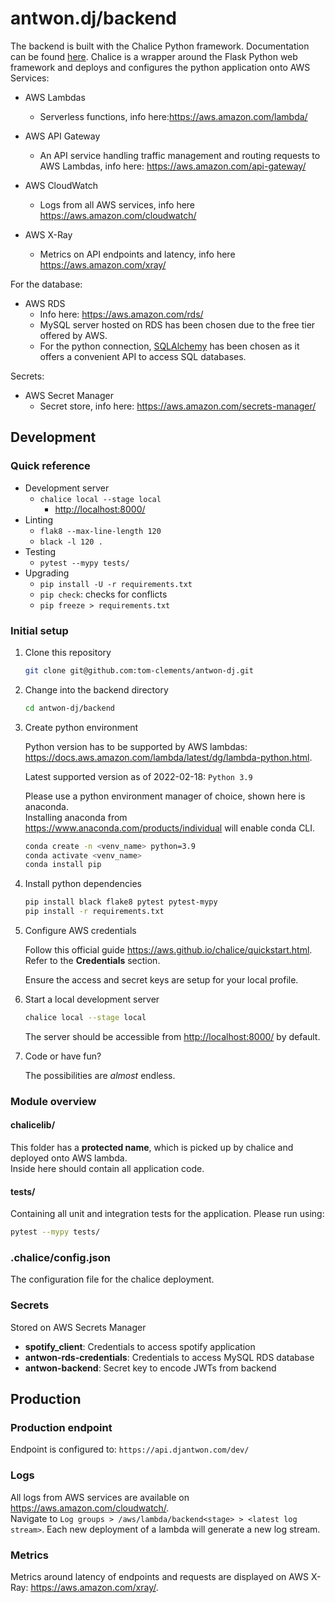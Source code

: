 # antwon.dj/backend

The backend is built with the Chalice Python framework. Documentation can be found [here](https://aws.github.io/chalice/main.html).
Chalice is a wrapper around the Flask Python web framework and deploys and configures the python application onto AWS Services:

- AWS Lambdas
  - Serverless functions, info here:<https://aws.amazon.com/lambda/>

- AWS API Gateway
  - An API service handling traffic management and routing requests to AWS Lambdas, info here: <https://aws.amazon.com/api-gateway/>

- AWS CloudWatch
  - Logs from all AWS services, info here <https://aws.amazon.com/cloudwatch/>

- AWS X-Ray
  - Metrics on API endpoints and latency, info here <https://aws.amazon.com/xray/>

For the database:

- AWS RDS
  - Info here: <https://aws.amazon.com/rds/>
  - MySQL server hosted on RDS has been chosen due to the free tier offered by AWS.
  - For the python connection, [SQLAlchemy](https://www.sqlalchemy.org/) has been chosen as it offers a convenient API to access SQL databases.

Secrets:

- AWS Secret Manager
  - Secret store, info here: <https://aws.amazon.com/secrets-manager/>

## Development

### Quick reference

- Development server
  - `chalice local --stage local`
    - <http://localhost:8000/>
- Linting
  - `flak8 --max-line-length 120`
  - `black -l 120 .`
- Testing
  - `pytest --mypy tests/`
- Upgrading
  - `pip install -U -r requirements.txt`
  - `pip check`: checks for conflicts
  - `pip freeze > requirements.txt`

### Initial setup

1. Clone this repository

    ```sh
    git clone git@github.com:tom-clements/antwon-dj.git
    ```

2. Change into the backend directory

    ```sh
    cd antwon-dj/backend
    ```

3. Create python environment

    Python version has to be supported by AWS lambdas: <https://docs.aws.amazon.com/lambda/latest/dg/lambda-python.html>.  

    Latest supported version as of 2022-02-18: `Python 3.9`

    Please use a python environment manager of choice, shown here is anaconda.  
    Installing anaconda from <https://www.anaconda.com/products/individual> will enable conda CLI.  

    ```sh
    conda create -n <venv_name> python=3.9
    conda activate <venv_name>
    conda install pip
    ```

4. Install python dependencies

    ```sh
    pip install black flake8 pytest pytest-mypy
    pip install -r requirements.txt
    ```

5. Configure AWS credentials

    Follow this official guide https://aws.github.io/chalice/quickstart.html.  
    Refer to the **Credentials** section.

    Ensure the access and secret keys are setup for your local profile.


6. Start a local development server

    ```sh
    chalice local --stage local
    ```

    The server should be accessible from <http://localhost:8000/> by default.

7. Code or have fun?

    The possibilities are _almost_ endless.

### Module overview

#### chalicelib/

This folder has a **protected name**, which is picked up by chalice and deployed onto AWS lambda.  
Inside here should contain all application code.

#### tests/

Containing all unit and integration tests for the application. Please run using:

```sh
pytest --mypy tests/
```

### .chalice/config.json

The configuration file for the chalice deployment.

### Secrets

Stored on AWS Secrets Manager

- **spotify_client**: Credentials to access spotify application
- **antwon-rds-credentials**: Credentials to access MySQL RDS database
- **antwon-backend**: Secret key to encode JWTs from backend

## Production

### Production endpoint

Endpoint is configured to: `https://api.djantwon.com/dev/`

### Logs

All logs from AWS services are available on <https://aws.amazon.com/cloudwatch/>.  
Navigate to `Log groups > /aws/lambda/backend<stage> > <latest log stream>`.
Each new deployment of a lambda will generate a new log stream.  

### Metrics

Metrics around latency of endpoints and requests are displayed on AWS X-Ray: <https://aws.amazon.com/xray/>.
